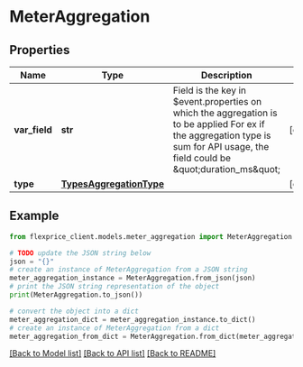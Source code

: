 # MeterAggregation


## Properties

Name | Type | Description | Notes
------------ | ------------- | ------------- | -------------
**var_field** | **str** | Field is the key in $event.properties on which the aggregation is to be applied For ex if the aggregation type is sum for API usage, the field could be \&quot;duration_ms\&quot; | [optional] 
**type** | [**TypesAggregationType**](TypesAggregationType.md) |  | [optional] 

## Example

```python
from flexprice_client.models.meter_aggregation import MeterAggregation

# TODO update the JSON string below
json = "{}"
# create an instance of MeterAggregation from a JSON string
meter_aggregation_instance = MeterAggregation.from_json(json)
# print the JSON string representation of the object
print(MeterAggregation.to_json())

# convert the object into a dict
meter_aggregation_dict = meter_aggregation_instance.to_dict()
# create an instance of MeterAggregation from a dict
meter_aggregation_from_dict = MeterAggregation.from_dict(meter_aggregation_dict)
```
[[Back to Model list]](../README.md#documentation-for-models) [[Back to API list]](../README.md#documentation-for-api-endpoints) [[Back to README]](../README.md)


